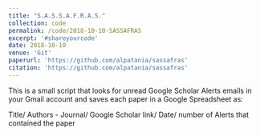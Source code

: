 ```yaml
---
title: "S.A.S.S.A.F.R.A.S."
collection: code
permalink: /code/2018-10-10-SASSAFRAS
excerpt: '#shareyourcode'
date: 2018-10-10
venue: 'Git'
paperurl: 'https://github.com/alpatania/sassafras'
citation: 'https://github.com/alpatania/sassafras'
---
```

This is a small script that looks for unread Google Scholar Alerts emails in your Gmail account and saves each paper in a Google Spreadsheet as:

Title/ Authors - Journal/ Google Scholar link/ Date/ number of Alerts that contained the paper
